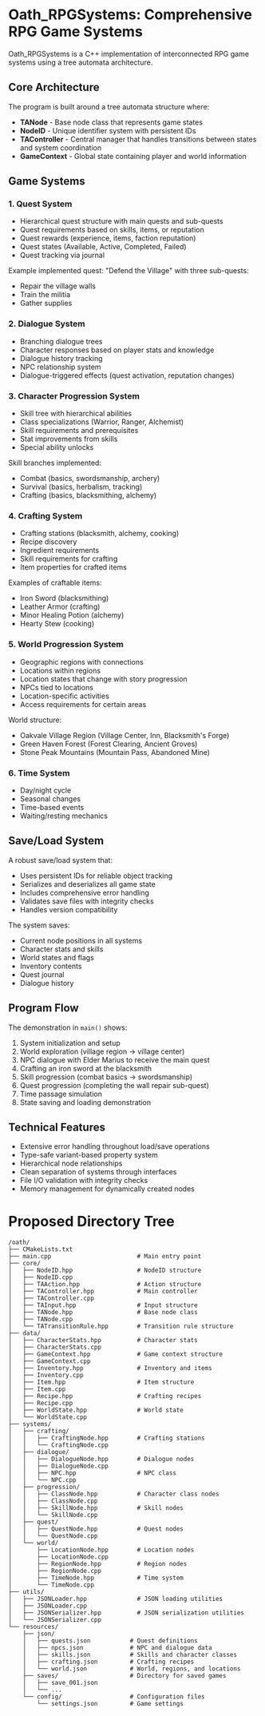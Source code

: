 # Oath_RPGSystems: Comprehensive RPG Game Systems

Oath_RPGSystems is a C++ implementation of interconnected RPG game systems using a tree automata architecture.

## Core Architecture

The program is built around a tree automata structure where:

- **TANode** - Base node class that represents game states
- **NodeID** - Unique identifier system with persistent IDs
- **TAController** - Central manager that handles transitions between states and system coordination
- **GameContext** - Global state containing player and world information

## Game Systems

### 1. Quest System
- Hierarchical quest structure with main quests and sub-quests
- Quest requirements based on skills, items, or reputation
- Quest rewards (experience, items, faction reputation)
- Quest states (Available, Active, Completed, Failed)
- Quest tracking via journal

Example implemented quest: "Defend the Village" with three sub-quests:
- Repair the village walls
- Train the militia
- Gather supplies

### 2. Dialogue System
- Branching dialogue trees
- Character responses based on player stats and knowledge
- Dialogue history tracking
- NPC relationship system
- Dialogue-triggered effects (quest activation, reputation changes)

### 3. Character Progression System
- Skill tree with hierarchical abilities
- Class specializations (Warrior, Ranger, Alchemist) 
- Skill requirements and prerequisites
- Stat improvements from skills
- Special ability unlocks

Skill branches implemented:
- Combat (basics, swordsmanship, archery)
- Survival (basics, herbalism, tracking)
- Crafting (basics, blacksmithing, alchemy)

### 4. Crafting System
- Crafting stations (blacksmith, alchemy, cooking)
- Recipe discovery
- Ingredient requirements
- Skill requirements for crafting
- Item properties for crafted items

Examples of craftable items:
- Iron Sword (blacksmithing)
- Leather Armor (crafting)
- Minor Healing Potion (alchemy)
- Hearty Stew (cooking)

### 5. World Progression System
- Geographic regions with connections
- Locations within regions
- Location states that change with story progression
- NPCs tied to locations
- Location-specific activities
- Access requirements for certain areas

World structure:
- Oakvale Village Region (Village Center, Inn, Blacksmith's Forge)
- Green Haven Forest (Forest Clearing, Ancient Groves)
- Stone Peak Mountains (Mountain Pass, Abandoned Mine)

### 6. Time System
- Day/night cycle
- Seasonal changes
- Time-based events
- Waiting/resting mechanics

## Save/Load System

A robust save/load system that:
- Uses persistent IDs for reliable object tracking
- Serializes and deserializes all game state
- Includes comprehensive error handling
- Validates save files with integrity checks
- Handles version compatibility

The system saves:
- Current node positions in all systems
- Character stats and skills
- World states and flags
- Inventory contents
- Quest journal
- Dialogue history

## Program Flow

The demonstration in `main()` shows:
1. System initialization and setup
2. World exploration (village region → village center)
3. NPC dialogue with Elder Marius to receive the main quest
4. Crafting an iron sword at the blacksmith
5. Skill progression (combat basics → swordsmanship)
6. Quest progression (completing the wall repair sub-quest)
7. Time passage simulation
8. State saving and loading demonstration

## Technical Features
- Extensive error handling throughout load/save operations
- Type-safe variant-based property system
- Hierarchical node relationships
- Clean separation of systems through interfaces
- File I/O validation with integrity checks
- Memory management for dynamically created nodes

# Proposed Directory Tree
```
/oath/
├── CMakeLists.txt
├── main.cpp                        # Main entry point
├── core/
│   ├── NodeID.hpp                  # NodeID structure
│   ├── NodeID.cpp
│   ├── TAAction.hpp                # Action structure
│   ├── TAController.hpp            # Main controller
│   ├── TAController.cpp
│   ├── TAInput.hpp                 # Input structure
│   ├── TANode.hpp                  # Base node class
│   ├── TANode.cpp
│   └── TATransitionRule.hpp        # Transition rule structure
├── data/
│   ├── CharacterStats.hpp          # Character stats
│   ├── CharacterStats.cpp
│   ├── GameContext.hpp             # Game context structure
│   ├── GameContext.cpp
│   ├── Inventory.hpp               # Inventory and items
│   ├── Inventory.cpp
│   ├── Item.hpp                    # Item structure
│   ├── Item.cpp
│   ├── Recipe.hpp                  # Crafting recipes
│   ├── Recipe.cpp
│   ├── WorldState.hpp              # World state
│   └── WorldState.cpp
├── systems/
│   ├── crafting/
│   │   ├── CraftingNode.hpp        # Crafting stations
│   │   └── CraftingNode.cpp
│   ├── dialogue/
│   │   ├── DialogueNode.hpp        # Dialogue nodes
│   │   ├── DialogueNode.cpp
│   │   ├── NPC.hpp                 # NPC class
│   │   └── NPC.cpp
│   ├── progression/
│   │   ├── ClassNode.hpp           # Character class nodes
│   │   ├── ClassNode.cpp
│   │   ├── SkillNode.hpp           # Skill nodes
│   │   └── SkillNode.cpp
│   ├── quest/
│   │   ├── QuestNode.hpp           # Quest nodes
│   │   └── QuestNode.cpp
│   └── world/
│       ├── LocationNode.hpp        # Location nodes
│       ├── LocationNode.cpp
│       ├── RegionNode.hpp          # Region nodes
│       ├── RegionNode.cpp
│       ├── TimeNode.hpp            # Time system
│       └── TimeNode.cpp
├── utils/
│   ├── JSONLoader.hpp              # JSON loading utilities
│   ├── JSONLoader.cpp
│   ├── JSONSerializer.hpp          # JSON serialization utilities
│   └── JSONSerializer.cpp
└── resources/
    ├── json/
    │   ├── quests.json           # Quest definitions
    │   ├── npcs.json             # NPC and dialogue data
    │   ├── skills.json           # Skills and character classes
    │   ├── crafting.json         # Crafting recipes
    │   └── world.json            # World, regions, and locations
    ├── saves/                    # Directory for saved games
    │   ├── save_001.json
    │   └── ...
    └── config/                   # Configuration files
        └── settings.json         # Game settings